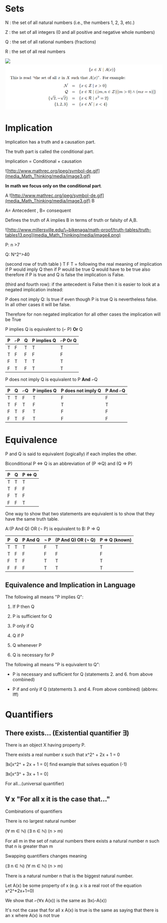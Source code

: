 Sets
====

N : the set of all natural numbers (i.e., the numbers 1, 2, 3, etc.)

Z : the set of all integers (0 and all positive and negative whole
numbers)

Q : the set of all rational numbers (fractions)

R : the set of all real numbers

![](C:\scripts\dirkswiki\docs\Math\media_Math_Thinking/media/image1.png)![](media_Math_Thinking/media/image2.png)

Implication
===========

Implication has a truth and a causation part.

The truth part is called the conditional part.

Implication = Conditional + causation

![http://www.mathrec.org/jpeg/symbol-de.gif](media_Math_Thinking/media/image3.gif)

**In math we focus only on the conditional part**.

A
![http://www.mathrec.org/jpeg/symbol-de.gif](media_Math_Thinking/media/image3.gif)
B

A= Antecedent , B= consequent

Defines the truth of A implies B in terms of truth or falsity of A,B.

![http://www.millersville.edu/\~bikenaga/math-proof/truth-tables/truth-tables13.png](media_Math_Thinking/media/image4.png)

P: n \>7

Q: N^2^\>40

(second row of truth table ) T F T = following the real meaning of
implication if P would imply Q then if P would be true Q would have to
be true also therefore if P is true and Q is false the implication is
False.

(third and fourth row): if the antecedent is False then it is easier to
look at a negated implication instead:

P does not imply Q: Is true if even though P is true Q is nevertheless
false. In all other cases it will be false.

Therefore for non negated implication for all other cases the
implication will be True

P implies Q is equivalent to (⌐ P) **Or** Q

| P   | ⌐P  | Q   | P implies Q | ⌐P Or Q |
|-----|-----|-----|-------------|---------|
| T   | F   | T   | T           | T       |
| T   | F   | F   | F           | F       |
| F   | T   | T   | T           | T       |
| F   | T   | F   | T           | T       |

P does not imply Q is equivalent to P **And** ⌐Q

| P   | Q   | ⌐Q  | P implies Q | P does not imply Q | P And ⌐Q |
|-----|-----|-----|-------------|--------------------|----------|
| T   | T   | F   | T           | F                  | F        |
| T   | F   | T   | F           | T                  | T        |
| F   | T   | F   | T           | F                  | F        |
| F   | T   | F   | T           | F                  | F        |

Equivalence
===========

P and Q is said to equivalent (logically) if each implies the other.

Biconditional P ⇔ Q is an abbreviation of (P ⇒Q) and (Q ⇒ P)

| P   | Q   | P ⇔ Q |
|-----|-----|-------|
| T   | T   | T     |
| T   | F   | F     |
| F   | T   | F     |
| F   | F   | T     |

One way to show that two statements are equivalent is to show that they
have the same truth table.

A:(P And Q) OR (¬ P) is equivalent to B: P ⇒ Q

| P   | Q   | P And Q | ¬ P | (P And Q) OR (¬ Q) | P ⇒ Q (known) |
|-----|-----|---------|-----|--------------------|---------------|
| T   | T   | T       | F   | T                  | T             |
| T   | F   | F       | F   | F                  | F             |
| F   | T   | F       | T   | T                  | T             |
| F   | F   | F       | T   | T                  | T             |

Equivalence and Implication in Language
---------------------------------------

The following all means "P implies Q":

1.  If P then Q

2.  P is sufficient for Q

3.  P only if Q

4.  Q if P

5.  Q whenever P

6.  Q is necessary for P

The following all means "P is equivalent to Q":

-   P is necessary and sufficient for Q (statements 2. and 6. from above
    combined)

-   P if and only if Q (statements 3. and 4. From above combined)
    (abbrev. Iff)

Quantifiers
===========

There exists... (Existential quantifier ∃)
------------------------------------------

There is an object X having property P.

There exists a real number x such that x^2^ + 2x + 1 = 0

∃x\[x^2^ + 2x + 1 = 0\] find example that solves equation (-1)

∃x\[x^3^ + 3x + 1 = 0\]

For all...(universal quantifier)

∀ x "For all x it is the case that..."
--------------------------------------

Combinations of quantifiers

There is no largest natural number

(∀ m ∈ ℕ) (∃ n ∈ ℕ) (n \> m)

For all m in the set of natural numbers there exists a natural number n
such that n is greater than m

Swapping quantifiers changes meaning

(∃ n ∈ ℕ) (∀ m ∈ ℕ) (n \> m)

There is a natural number n that is the biggest natural number.

Let A(x) be some property of x (e.g. x is a real root of the equation
x^2^\*2x+1=0)

We show that ⌐(∀x A(x)) is the same as ∃x(⌐A(x))

It's not the case that for all x A(x) is true is the same as saying that
there is an x where A(x) is not true
